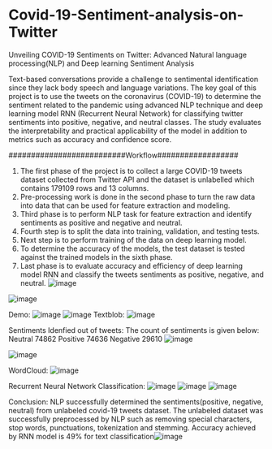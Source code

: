 # Covid-19-Sentiment-analysis-on-Twitter
Unveiling COVID-19 Sentiments on Twitter: Advanced Natural language processing(NLP) and Deep learning Sentiment Analysis

Text-based conversations provide a challenge to sentimental identification since they lack body speech and language variations. The key goal of this project is to use the tweets on the coronavirus (COVID-19) to determine the sentiment related to the pandemic using advanced NLP technique and deep learning model RNN (Recurrent Neural Network) for classifying twitter sentiments into positive, negative, and neutral classes. The study evaluates the interpretability and practical applicability of the model in addition to metrics such as accuracy and confidence score. 

##########################Workflow##################
1. The first phase of the project is to collect a large COVID-19 tweets dataset collected from Twitter API and the dataset is unlabelled which contains 179109 rows and 13 columns.
2. Pre-processing work is done in the second phase to turn the raw data into data that can be used for feature extraction and modeling.
3. Third phase is to perform NLP task for feature extraction and identify sentiments as positive and negative and neutral.
4. Fourth step is to split the data into training, validation, and testing tests.
5. Next step is to perform training of the data on deep learning model.
6. To determine the accuracy of the models, the test dataset is tested against the trained models in the sixth phase.
7. Last phase is to evaluate accuracy and efficiency of deep learning model RNN and classify the tweets sentiments as positive, negative, and neutral.
![image](https://github.com/user-attachments/assets/9cf5671e-4a6d-47c6-8163-bd5f38f79b33)

![image](https://github.com/user-attachments/assets/11e2470a-2261-4042-90a2-69332253739f)

Demo:
![image](https://github.com/user-attachments/assets/e3c3cb2e-9b08-41d5-bb21-9a0a5099d814)
![image](https://github.com/user-attachments/assets/cd12f7bc-75b4-4e67-90bd-2644d319a334)
Textblob:
![image](https://github.com/user-attachments/assets/3cec35f4-6810-45cd-95e7-47856b3965c2)

Sentiments Idenfied out of tweets:
The count of sentiments is given below:
Neutral     74862
Positive    74636
Negative    29610
![image](https://github.com/user-attachments/assets/fa715c25-59c0-4c09-b8c9-56571ddf4750)

![image](https://github.com/user-attachments/assets/571de00e-3ce9-4aff-92fb-d9f41701667d)

WordCloud:
![image](https://github.com/user-attachments/assets/ced5119a-9c4a-4681-a7ba-c5e61fc4b834)

Recurrent Neural Network Classification:
![image](https://github.com/user-attachments/assets/0c9dfae2-078a-47c5-9511-656dcefcc0f2)
![image](https://github.com/user-attachments/assets/994adf39-dd85-4ca6-8e17-e702e2697e43)
![image](https://github.com/user-attachments/assets/12b1dba8-9a1a-4017-ba80-af6711d8bb53)

Conclusion:
NLP successfully determined the sentiments(positive, negative, neutral) from unlabeled covid-19 tweets dataset.
The unlabeled dataset was successfully preprocessed by NLP such as removing special characters, stop words, punctuations, tokenization and stemming.
Accuracy achieved by RNN model is 49% for text classification![image](https://github.com/user-attachments/assets/258a7482-1bda-4cc8-934e-7a650fe2524c)










